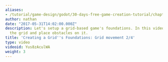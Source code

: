 ```yaml
---
aliases:
- /tutorial/game-design/godot/30-days-free-game-creation-tutorial/chapter2/11_create_the_grid's_foundations_in_godot_gridbased_movement_24
author: nathan
date: "2017-05-31T14:02:00.000Z"
description: Let's setup a grid-based game's foundations. In this video, we generate
  the grid and place obstacles on it.
title: 'Creating a Grid''s Foundations: Grid movement 2/4'
type: video
videoid: Yus8zAculWA
weight: 3
---
```

